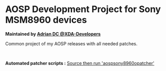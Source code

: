 # AOSP Development Project for Sony MSM8960 devices

**Maintained by [Adrian DC @XDA-Developers](http://forum.xda-developers.com/member.php?u=2233641)**

Common project of my AOSP releases with all needed patches.

<br />

**Automated patcher scripts :** [Source then run 'aospsony8960opatcher'](http://adriandc.github.io/android_development_shell_tools/#documentation-extensionssony_msm8960android_rom_aosp_sony8960rc)
